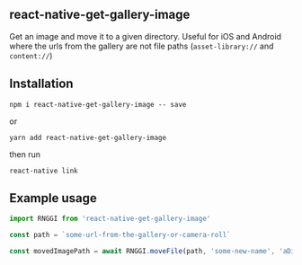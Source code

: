 ## react-native-get-gallery-image

Get an image and move it to a given directory. Useful for iOS and Android where the urls from the gallery are not file paths (`asset-library://` and `content://`)

## Installation

`npm i react-native-get-gallery-image -- save`

or 

`yarn add react-native-get-gallery-image`

then run

`react-native link`


## Example usage

```javascript
import RNGGI from 'react-native-get-gallery-image'

const path = `some-url-from-the-gallery-or-camera-roll`

const movedImagePath = await RNGGI.moveFile(path, 'some-new-name', 'aDirectory')
```

